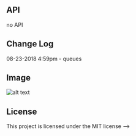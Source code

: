 ## API
no API

## Change Log

08-23-2018 4:59pm - queues


## Image
![alt text](https://codefellows.slack.com/files/U9G23J8SV/FCERTDBE2/image_from_ios.jpg)

## License
This project is licensed under the MIT license
-->